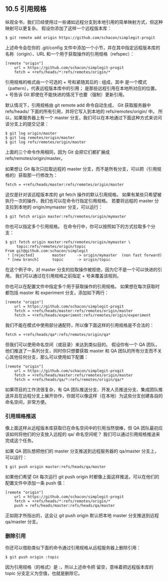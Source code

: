 ## 10.5 引用规格

纵观全书，我们已经使用过一些诸如远程分支到本地引用的简单映射方式，但这种映射可以更复杂。 假设你添加了这样一个远程版本库：

```
$ git remote add origin https://github.com/schacon/simplegit-progit
```

上述命令会在你的 .git/config 文件中添加一个小节，并在其中指定远程版本库的名称（origin）、URL 和一个用于获取操作的引用规格（refspec）：

```
[remote "origin"]
	url = https://github.com/schacon/simplegit-progit
	fetch = +refs/heads/*:refs/remotes/origin/*
```

引用规格的格式由一个可选的 + 号和紧随其后的 <src>:<dst> 组成，其中 <src> 是一个模式（pattern），代表远程版本库中的引用；<dst> 是那些远程引用在本地所对应的位置。 + 号告诉 Git 即使在不能快进的情况下也要（强制）更新引用。

默认情况下，引用规格由 git remote add 命令自动生成， Git 获取服务器中 refs/heads/ 下面的所有引用，并将它写入到本地的 refs/remotes/origin/ 中。 所以，如果服务器上有一个 master 分支，我们可以在本地通过下面这种方式来访问该分支上的提交记录：

```
$ git log origin/master
$ git log remotes/origin/master
$ git log refs/remotes/origin/master
```

上面的三个命令作用相同，因为 Git 会把它们都扩展成 refs/remotes/origin/master。

如果想让 Git 每次只拉取远程的 master 分支，而不是所有分支，可以把（引用规格的）获取那一行修改为：

```
fetch = +refs/heads/master:refs/remotes/origin/master
```

这仅是针对该远程版本库的 git fetch 操作的默认引用规格。 如果有某些只希望被执行一次的操作，我们也可以在命令行指定引用规格。 若要将远程的 master 分支拉到本地的 origin/mymaster 分支，可以运行：

```
$ git fetch origin master:refs/remotes/origin/mymaster
```

你也可以指定多个引用规格。 在命令行中，你可以按照如下的方式拉取多个分支：

```
$ git fetch origin master:refs/remotes/origin/mymaster \
	 topic:refs/remotes/origin/topic
From git@github.com:schacon/simplegit
 ! [rejected]        master     -> origin/mymaster  (non fast forward)
 * [new branch]      topic      -> origin/topic
```

在这个例子中，对 master 分支的拉取操作被拒绝，因为它不是一个可以快进的引用。 我们可以通过在引用规格之前指定 + 号来覆盖该规则。

你也可以在配置文件中指定多个用于获取操作的引用规格。 如果想在每次获取时都包括 master 和 experiment 分支，添加如下两行：

```
[remote "origin"]
	url = https://github.com/schacon/simplegit-progit
	fetch = +refs/heads/master:refs/remotes/origin/master
	fetch = +refs/heads/experiment:refs/remotes/origin/experiment
```

我们不能在模式中使用部分通配符，所以像下面这样的引用规格是不合法的：

```
fetch = +refs/heads/qa*:refs/remotes/origin/qa*
```

但我们可以使用命名空间（或目录）来达到类似目的。 假设你有一个 QA 团队，他们推送了一系列分支，同时你只想要获取 master 和 QA 团队的所有分支而不关心其他任何分支，那么可以使用如下配置：

```
[remote "origin"]
	url = https://github.com/schacon/simplegit-progit
	fetch = +refs/heads/master:refs/remotes/origin/master
	fetch = +refs/heads/qa/*:refs/remotes/origin/qa/*
```

如果项目的工作流很复杂，有 QA 团队推送分支、开发人员推送分支、集成团队推送并且在远程分支上展开协作，你就可以像这样（在本地）为这些分支创建各自的命名空间，非常方便。

### 引用规格推送

像上面这样从远程版本库获取已在命名空间中的引用当然很棒，但 QA 团队最初应该如何将他们的分支放入远程的 qa/ 命名空间呢？ 我们可以通过引用规格推送来完成这个任务。

如果 QA 团队想把他们的 master 分支推送到远程服务器的 qa/master 分支上，可以运行：

```
$ git push origin master:refs/heads/qa/master
```

如果他们希望 Git 每次运行 git push origin 时都像上面这样推送，可以在他们的配置文件中添加一条 push 值：

```
[remote "origin"]
	url = https://github.com/schacon/simplegit-progit
	fetch = +refs/heads/*:refs/remotes/origin/*
	push = refs/heads/master:refs/heads/qa/master
```

正如刚才所指出的，这会让 git push origin 默认把本地 master 分支推送到远程 qa/master 分支。

### 删除引用

你还可以借助类似下面的命令通过引用规格从远程服务器上删除引用：

```
$ git push origin :topic
```

因为引用规格（的格式）是 <src>:<dst>，所以上述命令把 <src> 留空，意味着把远程版本库的 topic 分支定义为空值，也就是删除它。
